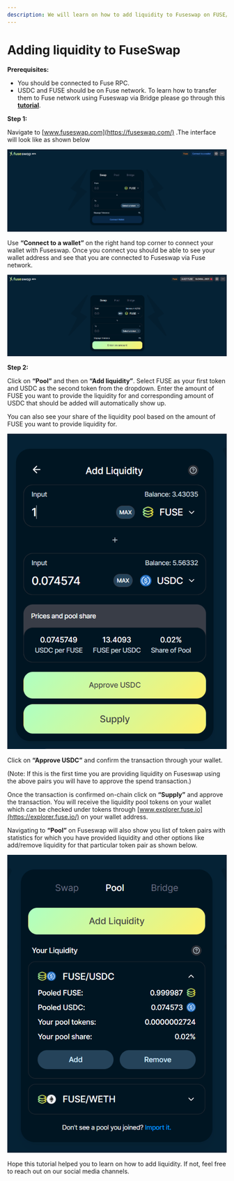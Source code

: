 ```yaml
---
description: We will learn on how to add liquidity to Fuseswap on FUSE/USDC pair.
---
```


# Adding liquidity to FuseSwap

**Prerequisites:**

* You should be connected to Fuse RPC.
* USDC and FUSE should be on Fuse network. To learn how to transfer them to Fuse network using Fuseswap via Bridge please go through this [**tutorial**](https://docs.fuse.io/the-fuse-chain/token-bridges/transfer-fuse-using-bridge-on-fuseswap).

**Step 1:**

Navigate to [www.fuseswap.com](https://fuseswap.com/) .The interface will look like as shown below

![](../../.gitbook/assets/0%20%287%29.png)

Use **“Connect to a wallet”** on the right hand top corner to connect your wallet with Fuseswap. Once you connect you should be able to see your wallet address and see that you are connected to Fuseswap via Fuse network.

![](../../.gitbook/assets/1%20%2810%29.png)

  
**Step 2:**

Click on **“Pool”** and then on **“Add liquidity”**. Select FUSE as your first token and USDC as the second token from the dropdown. Enter the amount of FUSE you want to provide the liquidity for and corresponding amount of USDC that should be added will automatically show up.

You can also see your share of the liquidity pool based on the amount of FUSE you want to provide liquidity for.

![](../../.gitbook/assets/2%20%2810%29.png)

Click on **“Approve USDC”** and confirm the transaction through your wallet.

\(Note: If this is the first time you are providing liquidity on Fuseswap using the above pairs you will have to approve the spend transaction.\)

Once the transaction is confirmed on-chain click on **“Supply”** and approve the transaction. You will receive the liquidity pool tokens on your wallet which can be checked under tokens through [www.explorer.fuse.io](https://explorer.fuse.io/) on your wallet address.

Navigating to **“Pool”** on Fuseswap will also show you list of token pairs with statistics for which you have provided liquidity and other options like add/remove liquidity for that particular token pair as shown below.

![](../../.gitbook/assets/3%20%289%29.png)

Hope this tutorial helped you to learn on how to add liquidity. If not, feel free to reach out on our social media channels.

